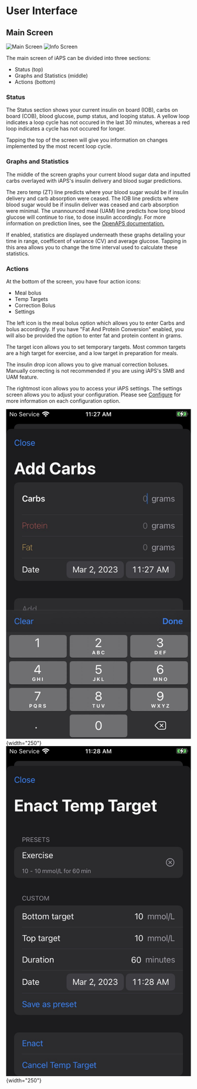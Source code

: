 # User Interface

## Main Screen
<img src="/operate/img/main.jpg" alt="Main Screen" width="250px" >
<img src="/operate/img/info.jpg" alt="Info Screen" width="250px" >

The main screen of iAPS can be divided into three sections: 

- Status (top)
- Graphs and Statistics (middle)
- Actions (bottom)

### Status
The Status section shows your current insulin on board (IOB), carbs on board (COB), blood glucose, pump status, and looping status. A yellow loop indicates a loop cycle has not occured in the last 30 minutes, whereas a red loop indicates a cycle has not occured for longer. 

Tapping the top of the screen will give you information on changes implemented by the most recent loop cycle.


### Graphs and Statistics
The middle of the screen graphs your current blood sugar data and inputted carbs overlayed with iAPS's insulin delivery and blood sugar predictions.

The zero temp (ZT) line predicts where your blood sugar would be if insulin delivery and carb absorption were ceased. The IOB line predicts where blood sugar would be if insulin deliver was ceased and carb absorption were minimal. The unannounced meal (UAM) line predicts how long blood glucose will continue to rise, to dose insulin accordingly. For more information on prediction lines, see the [OpenAPS documentation.](https://openaps.readthedocs.io/en/latest/docs/While%20You%20Wait%20For%20Gear/Understand-determine-basal.html)

If enabled, statistics are displayed underneath these graphs detailing your time in range, coefficent of variance (CV) and average glucose. Tapping in this area allows you to change the time interval used to calculate these statistics.

### Actions
At the bottom of the screen, you have four action icons:

- Meal bolus
- Temp Targets
- Correction Bolus
- Settings

The left icon is the meal bolus option which allows you to enter Carbs and bolus accordingly. If you have "Fat And Protein Conversion" enabled, you will also be provided the option to enter fat and protein content in grams.

The target icon allows you to set temporary targets. Most common targets are a high target for exercise, and a low target in preparation for meals. 

The insulin drop icon allows you to give manual correction boluses. Manually correcting is not recommended if you are using iAPS's SMB and UAM feature.

The rightmost icon allows you to access your iAPS settings. The settings screen allows you to adjust your configuration. Please see [Configure](../settings/devices/pump.md) for more information on each configuration option.

![Meal Bolus](img/mealbolus.png){width="250"}
![Temporary Target](img/temptarget.png){width="250"}

